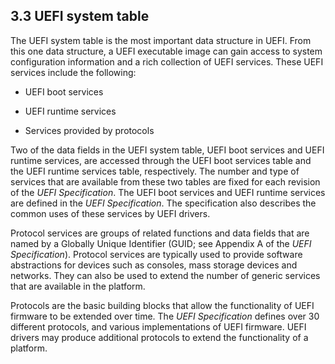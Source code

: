 <!--- @file
  3.3 UEFI system table

  Copyright (c) 2012-2018, Intel Corporation. All rights reserved.<BR>

  Redistribution and use in source (original document form) and 'compiled'
  forms (converted to PDF, epub, HTML and other formats) with or without
  modification, are permitted provided that the following conditions are met:

  1) Redistributions of source code (original document form) must retain the
     above copyright notice, this list of conditions and the following
     disclaimer as the first lines of this file unmodified.

  2) Redistributions in compiled form (transformed to other DTDs, converted to
     PDF, epub, HTML and other formats) must reproduce the above copyright
     notice, this list of conditions and the following disclaimer in the
     documentation and/or other materials provided with the distribution.

  THIS DOCUMENTATION IS PROVIDED BY TIANOCORE PROJECT "AS IS" AND ANY EXPRESS OR
  IMPLIED WARRANTIES, INCLUDING, BUT NOT LIMITED TO, THE IMPLIED WARRANTIES OF
  MERCHANTABILITY AND FITNESS FOR A PARTICULAR PURPOSE ARE DISCLAIMED. IN NO
  EVENT SHALL TIANOCORE PROJECT  BE LIABLE FOR ANY DIRECT, INDIRECT, INCIDENTAL,
  SPECIAL, EXEMPLARY, OR CONSEQUENTIAL DAMAGES (INCLUDING, BUT NOT LIMITED TO,
  PROCUREMENT OF SUBSTITUTE GOODS OR SERVICES; LOSS OF USE, DATA, OR PROFITS;
  OR BUSINESS INTERRUPTION) HOWEVER CAUSED AND ON ANY THEORY OF LIABILITY,
  WHETHER IN CONTRACT, STRICT LIABILITY, OR TORT (INCLUDING NEGLIGENCE OR
  OTHERWISE) ARISING IN ANY WAY OUT OF THE USE OF THIS DOCUMENTATION, EVEN IF
  ADVISED OF THE POSSIBILITY OF SUCH DAMAGE.

-->

## 3.3 UEFI system table

The UEFI system table is the most important data structure in UEFI. From this
one data structure, a UEFI executable image can gain access to system
configuration information and a rich collection of UEFI services. These UEFI
services include the following:

* UEFI boot services

* UEFI runtime services

* Services provided by protocols

Two of the data fields in the UEFI system table, UEFI boot services and UEFI
runtime services, are accessed through the UEFI boot services table and the
UEFI runtime services table, respectively. The number and type of services that
are available from these two tables are fixed for each revision of the _UEFI
Specification_. The UEFI boot services and UEFI runtime services are defined in
the _UEFI Specification_. The specification also describes the common uses of
these services by UEFI drivers.

Protocol services are groups of related functions and data fields that are
named by a Globally Unique Identifier (GUID; see Appendix A of the _UEFI
Specification_). Protocol services are typically used to provide software
abstractions for devices such as consoles, mass storage devices and networks.
They can also be used to extend the number of generic services that are
available in the platform.

Protocols are the basic building blocks that allow the functionality of UEFI
firmware to be extended over time. The _UEFI Specification_ defines over 30
different protocols, and various implementations of UEFI firmware. UEFI drivers
may produce additional protocols to extend the functionality of a platform.
